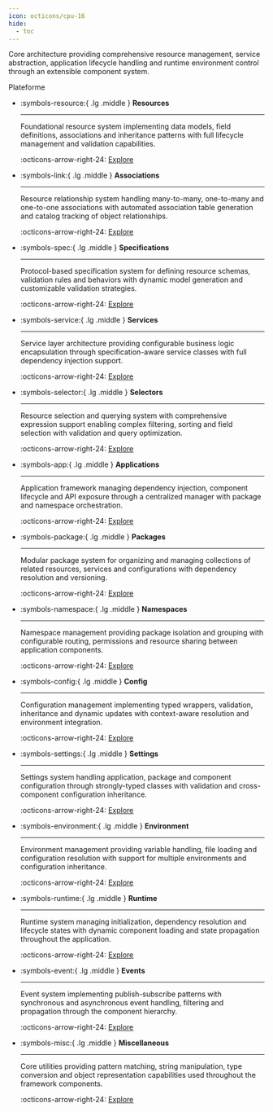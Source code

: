 ```yaml
---
icon: octicons/cpu-16
hide:
  - toc
---
```


Core architecture providing comprehensive resource management, service abstraction, application lifecycle handling and runtime environment control through an extensible component system.

<nav class="md-tags">
  <span class="md-tag md-tag-icon md-tag--repo">Plateforme</span>
</nav>

<div class="grid cards" markdown>

-   :symbols-resource:{ .lg .middle } **Resources**

    ---

    Foundational resource system implementing data models, field definitions, associations and inheritance patterns with full lifecycle management and validation capabilities.

    :octicons-arrow-right-24: [Explore](resources.md)

-   :symbols-link:{ .lg .middle } **Associations**

    ---

    Resource relationship system handling many-to-many, one-to-many and one-to-one associations with automated association table generation and catalog tracking of object relationships.

    :octicons-arrow-right-24: [Explore](associations.md)

-   :symbols-spec:{ .lg .middle } **Specifications**

    ---

    Protocol-based specification system for defining resource schemas, validation rules and behaviors with dynamic model generation and customizable validation strategies.

    :octicons-arrow-right-24: [Explore](specifications.md)

-   :symbols-service:{ .lg .middle } **Services**

    ---

    Service layer architecture providing configurable business logic encapsulation through specification-aware service classes with full dependency injection support.

    :octicons-arrow-right-24: [Explore](services.md)

-   :symbols-selector:{ .lg .middle } **Selectors**

    ---

    Resource selection and querying system with comprehensive expression support enabling complex filtering, sorting and field selection with validation and query optimization.

    :octicons-arrow-right-24: [Explore](selectors.md)

-   :symbols-app:{ .lg .middle } **Applications**

    ---

    Application framework managing dependency injection, component lifecycle and API exposure through a centralized manager with package and namespace orchestration.

    :octicons-arrow-right-24: [Explore](applications.md)

-   :symbols-package:{ .lg .middle } **Packages**

    ---

    Modular package system for organizing and managing collections of related resources, services and configurations with dependency resolution and versioning.

    :octicons-arrow-right-24: [Explore](packages.md)

-   :symbols-namespace:{ .lg .middle } **Namespaces**

    ---

    Namespace management providing package isolation and grouping with configurable routing, permissions and resource sharing between application components.

    :octicons-arrow-right-24: [Explore](namespaces.md)

-   :symbols-config:{ .lg .middle } **Config**

    ---

    Configuration management implementing typed wrappers, validation, inheritance and dynamic updates with context-aware resolution and environment integration.

    :octicons-arrow-right-24: [Explore](config.md)

-   :symbols-settings:{ .lg .middle } **Settings**

    ---

    Settings system handling application, package and component configuration through strongly-typed classes with validation and cross-component configuration inheritance.

    :octicons-arrow-right-24: [Explore](settings.md)

-   :symbols-environment:{ .lg .middle } **Environment**

    ---

    Environment management providing variable handling, file loading and configuration resolution with support for multiple environments and configuration inheritance.

    :octicons-arrow-right-24: [Explore](environment.md)

-   :symbols-runtime:{ .lg .middle } **Runtime**

    ---

    Runtime system managing initialization, dependency resolution and lifecycle states with dynamic component loading and state propagation throughout the application.

    :octicons-arrow-right-24: [Explore](runtime.md)

-   :symbols-event:{ .lg .middle } **Events**

    ---

    Event system implementing publish-subscribe patterns with synchronous and asynchronous event handling, filtering and propagation through the component hierarchy.

    :octicons-arrow-right-24: [Explore](events.md)

-   :symbols-misc:{ .lg .middle } **Miscellaneous**

    ---

    Core utilities providing pattern matching, string manipulation, type conversion and object representation capabilities used throughout the framework components.

    :octicons-arrow-right-24: [Explore](miscellaneous.md)

</div>
